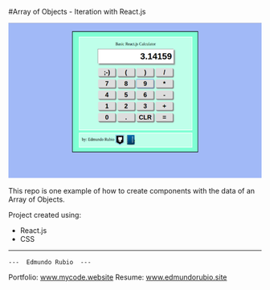 #Array of Objects - Iteration with React.js

![alt tag](https://github.com/Edxael/React-Calc/blob/master/src/IMG/cal.png "React Calculator")

This repo is one example of how to create components with the data of an Array of Objects.

Project created using:
* React.js
* CSS

----

    ---  Edmundo Rubio  ---
Portfolio: www.mycode.website
Resume: www.edmundorubio.site
